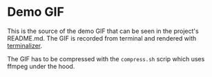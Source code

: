 # Demo GIF

This is the source of the demo GIF that can be seen in the project's README.md.
The GIF is recorded from terminal and rendered with [terminalizer](https://github.com/faressoft/terminalizer).

The GIF has to be compressed with the `compress.sh` scrip which uses ffmpeg under the hood.